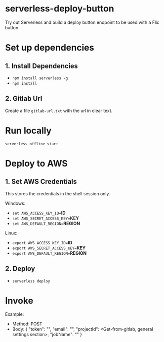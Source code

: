 # serverless-deploy-button
Try out Serverless and build a deploy button endpoint to be used with a Flic button

# Set up dependencies

## 1. Install Dependencies

- `npm install serverless -g`
- `npm install`

## 2. Gitlab Url

Create a file `gitlab-url.txt` with the url in clear text.

# Run locally

`serverless offline start`

# Deploy to AWS

## 1. Set AWS Credentials

This stores the credentials in the shell session only.

Windows:

- `set AWS_ACCESS_KEY_ID=`**ID**
- `set AWS_SECRET_ACCESS_KEY=`**KEY**
- `set AWS_DEFAULT_REGION=`**REGION**

Linux:

- `export AWS_ACCESS_KEY_ID=`**ID**
- `export AWS_SECRET_ACCESS_KEY=`**KEY**
- `export AWS_DEFAULT_REGION=`**REGION**

## 2. Deploy

- `serverless deploy`

# Invoke

Example:

- Method: POST
- Body:
    {
        "token": "<Get-from-gitlab>",
        "email": "<Committer-email>",
        "projectId": <Get-from-gitlab, general settings section>,
        "jobName": "<Get-from-gitlab>"
    }